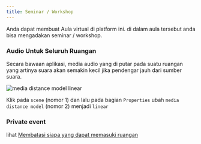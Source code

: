 ```yaml
---
title: Seminar / Workshop
---
```


Anda dapat membuat Aula virtual di platform ini. di dalam aula tersebut anda bisa mengadakan seminar / workshop.

### Audio Untuk Seluruh Ruangan

Secara bawaan aplikasi, media audio yang di putar pada suatu ruangan yang artinya suara akan semakin kecil jika pendengar jauh dari sumber suara.

![media distance model linear](img/media_distance_model_linear.png)

Klik pada `scene` (nomor 1) dan lalu pada bagian `Properties` ubah `media distance model` (nomor 2) menjadi `linear`


### Private event

lihat [Membatasi siapa yang dapat memasuki ruangan](/docs/rooms#membatasi-siapa-yang-dapat-memasuki-ruangan)